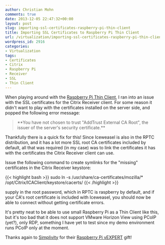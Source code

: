 ```yaml
---
author: Christian Mohn
comments: true
date: 2013-12-05 22:47:32+00:00
layout: post
slug: importing-ssl-certificates-raspberry-pi-thin-client
title: Importing SSL Certificates to Raspberry Pi Thin Client
url: /virtualization/importing-ssl-certificates-raspberry-pi-thin-client/
wordpress_id: 2916
categories:
- Virtualization
tags:
- Certificates
- Citrix
- Raspberry Pi
- Receiver
- SSL
- Thin Client
---
```


When playing around with the [Raspberry Pi Thin Client](http://rpitc.blogspot.com), I ran into an issue with the SSL certificates for the Citrix Receiver client. For some reason it didn't want to play with the certificates installed on the server side, and popped the following error message:


<blockquote>**You have not chosen to trust "AddTrust External CA Root", the issuer of the server's security certificate.**</blockquote>

<!--more-->


Thankfully there is a quick fix for this! Since Iceweasel is also in the RPTC distribution, and it has a lot more SSL root CA certificates included by default, all that was required (in my case) was to link the certificates it has with the certificates the Citrix Receiver client can use.

Issue the following command to create symlinks for the "missing" certificates in the Citrix Receiver keystore:

{{< highlight bash >}}
sudo ln -s /usr/share/ca-certificates/mozilla/* /opt/Citrix/ICAClient/keystore/cacerts/
{{< /highlight >}}

supply in the root password, which in RPTC is raspberry by default, and if your CA's root certificate is included with Iceweasel, you should now be able to connect without getting certificate errors.

It's pretty neat to be able to use small Raspberry Pi as a Thin Client like this, but it's too bad that it does not support VMware Horizon View using PCoIP (yet?), only RDP, something I have yet to test since my demo environment runs PCoIP only at the moment.

Thanks again to [Simplivity](http://www.simplivity.com) for their [Raspberry Pi vEXPERT](http://simplivity.sites.hubspot.com/register-for-your-vexpert-raspberry-pi) gift!
